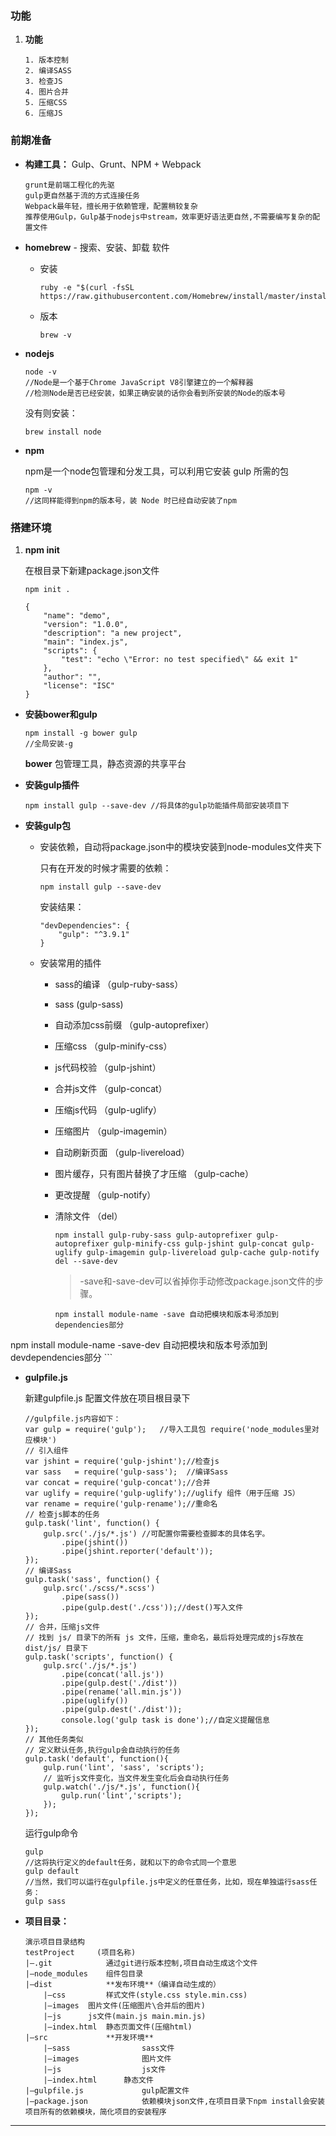 ### 功能

1. **功能**

	```
	1. 版本控制
	2. 编译SASS
    3. 检查JS
    4. 图片合并
    5. 压缩CSS
    6. 压缩JS
    ```
    
### 前期准备
    
* **构建工具：**  Gulp、Grunt、NPM + Webpack

	```
	grunt是前端工程化的先驱
    gulp更自然基于流的方式连接任务
    Webpack最年轻，擅长用于依赖管理，配置稍较复杂
    推荐使用Gulp，Gulp基于nodejs中stream，效率更好语法更自然,不需要编写复杂的配置文件
	```



* **homebrew** - 搜索、安装、卸载 软件

	* 安装
	
		```
		ruby -e "$(curl -fsSL https://raw.githubusercontent.com/Homebrew/install/master/install)"
		```
		
	* 版本
	
		```
		brew -v
		```
		
* **nodejs**	

	
	```
	node -v
	//Node是一个基于Chrome JavaScript V8引擎建立的一个解释器
    //检测Node是否已经安装，如果正确安装的话你会看到所安装的Node的版本号
	```	
	没有则安装：
	
	```
	brew install node
	```
	
* **npm**

	npm是一个node包管理和分发工具，可以利用它安装 gulp 所需的包
	
	```
	npm -v 
	//这同样能得到npm的版本号，装 Node 时已经自动安装了npm
	```
	
### 搭建环境

1. **npm init**

	在根目录下新建package.json文件
	
	```
	npm init .
	```

	```
	{
  		"name": "demo",
		"version": "1.0.0",
		"description": "a new project",
	  	"main": "index.js",
  		"scripts": {
    		"test": "echo \"Error: no test specified\" && exit 1"
  		},
  		"author": "",
  		"license": "ISC"
	}
	```

* **安装bower和gulp**

	```
	npm install -g bower gulp 
	//全局安装-g 
	```	

	**bower**  包管理工具，静态资源的共享平台
	
* **安装gulp插件**

	```
	npm install gulp --save-dev //将具体的gulp功能插件局部安装项目下
	```
	
	
* **安装gulp包**
	
	* 安装依赖，自动将package.json中的模块安装到node-modules文件夹下
	
		只有在开发的时候才需要的依赖：
	
		```
		npm install gulp --save-dev   
		```
		安装结果：
		
		```
		"devDependencies": {
    		"gulp": "^3.9.1"
	  	}
		```
	
	* 安装常用的插件

		* sass的编译                  （gulp-ruby-sass）
		* sass                        (gulp-sass)
		* 自动添加css前缀              （gulp-autoprefixer）
		* 压缩css                    （gulp-minify-css）
		* js代码校验                  （gulp-jshint）
		* 合并js文件                  （gulp-concat）
		* 压缩js代码                  （gulp-uglify）
		* 压缩图片                    （gulp-imagemin）
		* 自动刷新页面                 （gulp-livereload）
		* 图片缓存，只有图片替换了才压缩  （gulp-cache）
		* 更改提醒                    （gulp-notify）
		* 清除文件                    （del）
		
			```
			npm install gulp-ruby-sass gulp-autoprefixer gulp-autoprefixer gulp-minify-css gulp-jshint gulp-concat gulp-uglify gulp-imagemin gulp-livereload gulp-cache gulp-notify del --save-dev
			```
		
			> -save和-save-dev可以省掉你手动修改package.json文件的步骤。
			
			```
			npm install module-name -save 自动把模块和版本号添加到dependencies部分
npm install module-name -save-dev 自动把模块和版本号添加到devdependencies部分
			```
	

	
* **gulpfile.js**

	新建gulpfile.js 配置文件放在项目根目录下
	
	```
	//gulpfile.js内容如下：
    var gulp = require('gulp');   //导入工具包 require('node_modules里对应模块')
    // 引入组件
    var jshint = require('gulp-jshint');//检查js
    var sass   = require('gulp-sass');  //编译Sass
    var concat = require('gulp-concat');//合并
    var uglify = require('gulp-uglify');//uglify 组件（用于压缩 JS）
    var rename = require('gulp-rename');//重命名
    // 检查js脚本的任务
    gulp.task('lint', function() {
        gulp.src('./js/*.js') //可配置你需要检查脚本的具体名字。
            .pipe(jshint())
            .pipe(jshint.reporter('default'));
    });
    // 编译Sass
    gulp.task('sass', function() {
        gulp.src('./scss/*.scss')
            .pipe(sass())
            .pipe(gulp.dest('./css'));//dest()写入文件
    });
    // 合并，压缩js文件
    // 找到 js/ 目录下的所有 js 文件，压缩，重命名，最后将处理完成的js存放在 dist/js/ 目录下
    gulp.task('scripts', function() {
        gulp.src('./js/*.js')
            .pipe(concat('all.js'))
            .pipe(gulp.dest('./dist'))
            .pipe(rename('all.min.js'))
            .pipe(uglify())
            .pipe(gulp.dest('./dist'));
            console.log('gulp task is done');//自定义提醒信息
    });
    // 其他任务类似
    // 定义默认任务,执行gulp会自动执行的任务
    gulp.task('default', function(){
        gulp.run('lint', 'sass', 'scripts');
        // 监听js文件变化，当文件发生变化后会自动执行任务
        gulp.watch('./js/*.js', function(){
            gulp.run('lint','scripts');
        });
    });
	```
	
	运行gulp命令
	
	```
	gulp
	//这将执行定义的default任务，就和以下的命令式同一个意思
    gulp default
    //当然，我们可以运行在gulpfile.js中定义的任意任务，比如，现在单独运行sass任务：
    gulp sass
	```
	
* **项目目录：**

	```
	演示项目目录结构
    testProject     (项目名称)
    |–.git            通过git进行版本控制,项目自动生成这个文件
    |–node_modules    组件包目录
    |–dist            **发布环境**（编译自动生成的）
        |–css         样式文件(style.css style.min.css)
        |–images  图片文件(压缩图片\合并后的图片)
        |–js      js文件(main.js main.min.js)
        |–index.html  静态页面文件(压缩html)
    |–src             **开发环境**
        |–sass                sass文件
        |–images              图片文件
        |–js                  js文件
        |–index.html      静态文件
    |–gulpfile.js             gulp配置文件
    |–package.json            依赖模块json文件,在项目目录下npm install会安装项目所有的依赖模块，简化项目的安装程序
	```

	
---



		